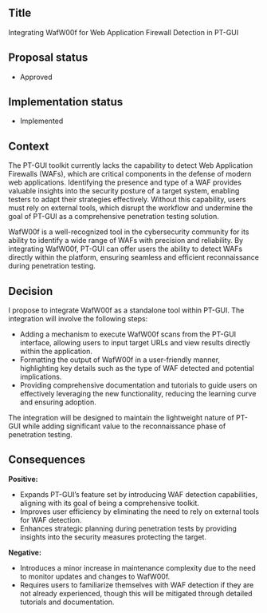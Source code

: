 ## Title

Integrating WafW00f for Web Application Firewall Detection in PT-GUI

## Proposal status

-   Approved

## Implementation status

-   Implemented

## Context

The PT-GUI toolkit currently lacks the capability to detect Web Application Firewalls (WAFs), which are critical components in the defense of modern web applications. Identifying the presence and type of a WAF provides valuable insights into the security posture of a target system, enabling testers to adapt their strategies effectively. Without this capability, users must rely on external tools, which disrupt the workflow and undermine the goal of PT-GUI as a comprehensive penetration testing solution.

WafW00f is a well-recognized tool in the cybersecurity community for its ability to identify a wide range of WAFs with precision and reliability. By integrating WafW00f, PT-GUI can offer users the ability to detect WAFs directly within the platform, ensuring seamless and efficient reconnaissance during penetration testing.

## Decision

I propose to integrate WafW00f as a standalone tool within PT-GUI. The integration will involve the following steps:

-   Adding a mechanism to execute WafW00f scans from the PT-GUI interface, allowing users to input target URLs and view results directly within the application.
-   Formatting the output of WafW00f in a user-friendly manner, highlighting key details such as the type of WAF detected and potential implications.
-   Providing comprehensive documentation and tutorials to guide users on effectively leveraging the new functionality, reducing the learning curve and ensuring adoption.

The integration will be designed to maintain the lightweight nature of PT-GUI while adding significant value to the reconnaissance phase of penetration testing.

## Consequences

**Positive:**

-   Expands PT-GUI’s feature set by introducing WAF detection capabilities, aligning with its goal of being a comprehensive toolkit.
-   Improves user efficiency by eliminating the need to rely on external tools for WAF detection.
-   Enhances strategic planning during penetration tests by providing insights into the security measures protecting the target.

**Negative:**

-   Introduces a minor increase in maintenance complexity due to the need to monitor updates and changes to WafW00f.
-   Requires users to familiarize themselves with WAF detection if they are not already experienced, though this will be mitigated through detailed tutorials and documentation.
